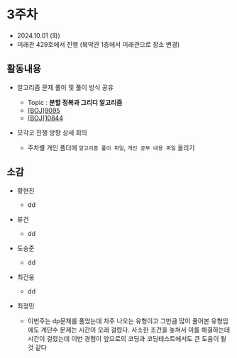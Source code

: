 # 3주차
- 2024.10.01 (화)
- 미래관 429호에서 진행 (북악관 1층에서 미래관으로 장소 변경)

## 활동내용
- 알고리즘 문제 풀이 및 풀이 방식 공유
  - Topic : **분할 정복과 그리디 알고리즘**
  - [[BOJ]9095](https://www.acmicpc.net/problem/9095)
  - [[BOJ]10844](https://www.acmicpc.net/problem/10844)
    
- 모각코 진행 방향 상세 회의
  - 주차별 개인 폴더에 `알고리즘 풀이 파일`, `개인 공부 내용 파일` 올리기
 


## 소감
- 황현진
  - dd
 
- 류건
  -  dd

- 도승준
  - dd

- 최건웅
  - dd
  
- 최정민
  - 이번주는 dp문제를 풀었는데 자주 나오는 유형이고 그만큼 많이 풀어본 유형임에도 계단수 문제는 시간이 오래 걸렸다. 사소한 조건을 놓쳐서 이를 해결하는데 시간이 걸렸는데 이번 경험이 앞으로의 코딩과 코딩테스트에서도 큰 도움이 될 것 같다
